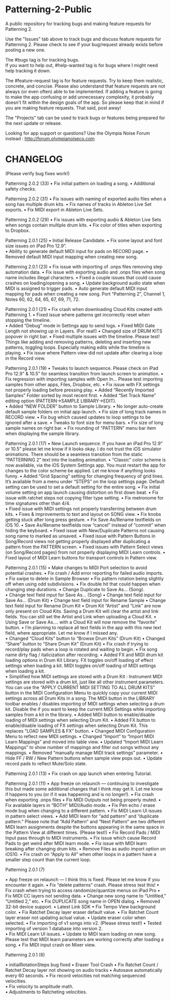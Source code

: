 # Patterning-2-Public
A public repository for tracking bugs and making feature requests for Patterning 2.

Use the "Issues" tab above to track bugs and discuss feature requests for Patterning 2.  Please check to see if your bug/request already exists before posting a new one.   

The #bugs tag is for tracking bugs.  
If you want to help out, #help-wanted tag is for bugs where I might need help tracking it down.

The #feature-request tag is for feature requests.  Try to keep them realistic, concrete, and concise.  Please also understand that feature requests are not always (or even often) able to be implemented.  If adding a feature is going to make the app confusing or add unnecessary complexity, it probably doesn't fit within the design goals of the app.  So please keep that in mind if you are making feature requests.  That said, post away!

The "Projects" tab can be used to track bugs or features being prepared for the next update or release.

Looking for app support or questions?  Use the Olympia Noise Forum instead : http://forum.olympianoiseco.com

# CHANGELOG 
(Please verify bug fixes work!)

Patterning 2.0.2 (33)
• Fix initial pattern on loading a song.
• Additional safety checks. 

Patterning 2.0.2 (31)
• Fix issues with naming of exported audio files when a song has multiple drum kits.
• Fix names of tracks in Ableton Live Set exports.
• Fix MIDI export in Ableton Live Sets.

Patterning 2.0.2 (29)
• Fix issues with exporting audio & Ableton Live Sets when songs contain multiple drum kits. 
• Fix color of titles when exporting to Dropbox.

Patterning 2.0.1 (25)
• Initial Release Candidate.
• Fix some layout and font size issues on iPad Pro 12.9”.  
• Ability to generate default MIDI input for pads on RECORD page. 
• Removed default MIDI input mapping when creating new song.

Patterning 2.0.1 (23)
• Fix issue with importing of .onps files removing step automation data.
• Fix issue with exporting audio and .onps files when song name includes illegal characters.
• Fixed a couple issues that could cause crashes on loading/opening a song.
• Update background audio state when MIDI is assigned to trigger pads.
• Auto generate default MIDI input mapping for pads when creating a new song.  Port “Patterning 2”, Channel 1, Notes 60, 62, 64, 65, 67, 69, 71, 72.

Patterning 2.0.1 (21)
• Fix crash when downloading Cloud Kits created with Patterning 1.
• Fixed issue where patterns get incorrectly reset when stopping the timeline.  
• Added “Debug” mode in Settings app to send logs.
• Fixed MIDI Gate Length not showing up in Layers.  (For real!)
• Changed size of DRUM KITS popover in right bar.
• Fixed multiple issues with the timeline.  Please test!  Things like adding and removing patterns, deleting and inserting new patterns, toggling loops.  Especially making edits while the timeline is playing.
• Fix issue where Pattern view did not update after clearing a loop in the Record view.

Patterning 2.0.1 (19)
• Tweaks to launch sequence.  Please check on iPad Pro 12.9” & 10.5” for seamless transition from launch screen to animation.
• Fix regression with importing samples with Open In… Please test importing samples from other apps, Files, Dropbox, etc. 
• Fix issue with FX settings not properly loading before pressing play.
• Added “Recently Imported Samples” Folder sorted by most recent first.
• Added “Set Track Name” editing option (PATTERN->SAMPLE LIBRARY->EDIT).   
• Added “NEW FOLDER” button to Sample Library.
• No longer auto-create default sample folders on initial app launch.
• Fix size of long track names in RECORD view. 
• Fix bug which caused updates to loop settings to be ignored after a save.
• Tweaks to font size for menu bars.
• Fix size of long sample names on right bar.
• Fix rounding of “PATTERN” menu bar item when displaying the sample library.


Patterning 2.0.1 (17)
• New Launch sequence.  If you have an iPad Pro 12.9” or 10.5” please let me know if it looks okay.  I do not trust the iOS simulator animations.  There should be a seamless transition from the static “PATTERNING 2” text into the loading animation.
• “Classic” color scheme is now available, via the iOS System Settings app.  You must restart the app for changes to the color scheme be applied.  Let me know if anything looks funny.
• Added “Grid Spacing” setting for changing frequency of grid lines.  It’s available from a menu under “STEPS” on the loop settings page.  Default setting can be used to set a default setting for the entire song. 
• Fix initial volume setting on app launch causing distortion on first down beat.
• Fix issue with ratchet steps not copying filter type setting.
• Fix metronome for time signatures other than 4/4.  
• Fixed issue with MIDI settings not properly transferring between drum kits. 
• Fixes & improvements to text and layout on SONG view. 
• Fix knobs getting stuck after long press gesture.
• Fix Save As/Rename textfields on iOS 10.
• Save As/Rename textfields now “cancel” instead of “commit” when hiding the keyboard.
• Fixed issue with New/Duplicate Patterns not causing song name to marked as unsaved.
• Fixed issue with Pattern Buttons in Song/Record views not getting properly displayed after duplicating a pattern from the PATTERN screen.
• Fixed issues with Pattern Select views (on Song/Record pages) from not properly displaying MIDI Learn controls.
• Fixed layout of MIDI Learn buttons for transport controls in Pattern view. 




Patterning 2.0.1 (15)
• Make changes to MIDI Port selection to avoid potential crashes. 
• Fix crash / Add error reporting for failed audio imports.
• Fix swipe to delete in Sample Browser
• Fix pattern rotation being slightly off when using odd subdivisions.
• Fix double hit that could happen when changing step durations.
• Change Duplicate to Save As… (Song).  
• Change text field input for Save As… (Song)
• Change text field input for Save As… (Drum Kit)
• Change text field input for Rename Sample
• Change text field input for Rename Drum Kit
• Drum Kit “Artist” and “Link” are now only present on Cloud Kits.  Saving a Drum Kit will clear the artist and link fields. You can still set the Artist and Link when uploading a Cloud Kit.
• Using Save or Save As…. with a Cloud Kit will now remove the “favorite” button.
• I’m planning to replace all text fields in the app with this new text field, where appropriate.  Let me know if I missed any.  
• Changed “Cloud Kits” button to “Browse Drum Kits” (Drum Kit)
• Changed “Share” button to “Share Drum Kit” (Drum Kit)
• Fix crash if trying to record/play pads when a loop is rotated and waiting to begin.
• Fix song name dirty flag / italicization after recording.
• Added FX and MIDI drum kit loading options in Drum Kit Library.  FX toggles on/off loading of effect settings when loading a kit.  MIDI toggles on/off loading of MIDI settings when loading a kit.  
• Simplified how MIDI settings are stored with a Drum Kit : Instrument MIDI settings are stored with a drum kit, just like all other instrument parameters.  You can use the “APPLY CURRENT MIDI SETTING TO ALL DRUM KITS” button in the MIDI Configuration Menu to quickly copy your current MIDI settings across all Drum Kits in a song. The MIDI button in the LIBRARY toolbar enables / disables importing of MIDI settings when selecting a drum kit.  Disable the if you want to keep the current MIDI Settings while importing samples from a kit in the library. 
• Added MIDI button to enable/disable loading of MIDI settings when selecting Drum Kit.
• Added FX button to enable/disable loading of FX settings when selecting Drum Kit.  This replaces “LOAD SAMPLES & FX” button.
• Changed MIDI Configuration Menu to reflect new MIDI settings.
• Changed “Import” to “Import MIDI Learn Mappings” and moved into table view.
• Updated “Import MIDI Learn Mappings” to show number of mappings and filter out songs without any mappings.
• Removed “manually manage MIDI track settings” parameter. 
• Hide FF / RW / New Pattern buttons when sample view pops out.
• Update record pads to reflect Mute/Solo state.



Patterning 2.0.1 (13)
• Fix crash on app launch when entering Tutorial.

Patterning 2.0.1 (11)
• App freeze on relaunch — continuing to investigate this but made some additional changes that I think may get it.  Let me know if happens to you (or if it was happening and is no longer!).
• Fix crash when exporting .onps files
• Fix MIDI Outputs not being properly muted.
• Fix available layers in “BOTH” MIDI/Audio mode.
• Fix Pen echo / erase mode bug when changing to a different pattern.
• Fix MIDI Learn UI issues in pattern select views.
• Add MIDI learn for “add pattern” and “duplicate pattern.”  Please note that “Add Pattern” and “Next Pattern” are two different MIDI learn assignments despite the buttons appearing in the same space in the Pattern View at different times.  (Please test!)
• Fix Record Pads / MIDI Input pass through to MIDI instruments. 
• Fix issue which cause Record Pads to get weird after MIDI learn mode.
• Fix issue with MIDI learn breaking after changing drum kits. 
• Remove Files as audio import option on iOS10.
• Fix crash on “Apply to All” when other loops in a pattern have a smaller step count than the current loop.

Patterning 2.0.1 (7)

• App freeze on relaunch — I think this is fixed.  Please let me know if you encounter it again. 
• Fix “delete patterns” crash.  Please stress test this!
• Fix crash when trying to access randomize/quantize menus on iPad Pro 
• Fix MIDI CC layers not sending data.
• Change new song name to “Untitled,” “Untitled 2,” etc.
• Fix DUPLICATE song name in OPEN dialog.
• Removed 32-bit device support. 
• Latest Link SDK
• Fix Tempo View background color.
• Fix Ratchet Decay layer eraser default value.
• Fix Ratchet Count layer eraser not updating actual value.
• Update eraser color when selected.
• Fix importing of v1 songs into v2.  (Please stress test!)
• Tested importing of version 1 database into version 2.  
• Fix MIDI Learn UI issues.
• Update to MIDI learn loading on new song.  Please test that MIDI learn parameters are working correctly after loading a song.
• Fix MIDI input crash on Mixer view.

Patterning 2.0.1 (6)

• initialRotationSteps bug fixed
• Eraser Tool Crash
• Fix Ratchet Count / Ratchet Decay layer not showing on audio tracks
• Autosave automatically every 60 seconds. 
• Fix record velocities not matching sequenced velocities.  
• Fix velocity to amplitude math.  
• Adjustments to Ratcheting velocities.
